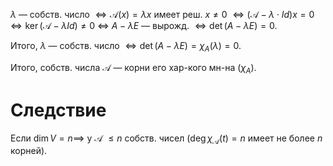 $\lambda$ — собств. число $\iff \mathscr{A}(x)=\lambda x$ имеет реш. $x\neq0$ $\iff(\mathscr{A}-\lambda\cdot Id)x=0$ $\iff \ker(\mathscr{A}-\lambda Id)\neq 0$ $\iff$ $A-\lambda E$ — вырожд. $\iff \det (A-\lambda E)=0$.

Итого, $\lambda$ — собств. число $\iff \det(A-\lambda E)=\chi_{A}(\lambda)=0$.

Итого, собств. числа $\mathscr{A}$ — корни его хар-кого мн-на ($\chi_{A}$).

# Следствие

Если $\dim V=n\implies$ у $\mathscr{A}$ $\leq n$ собств. чисел ($\deg \chi_{\mathscr{A}}(t)=n$ имеет не более $n$ корней).